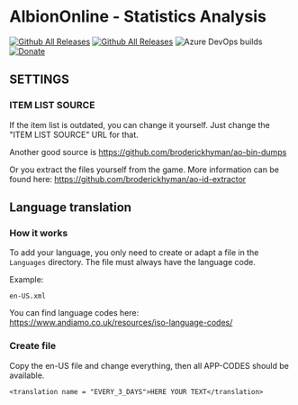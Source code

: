 # AlbionOnline - Statistics Analysis
[![Github All Releases](https://img.shields.io/github/v/release/Triky313/AlbionOnline-StatisticsAnalysis)](https://github.com/Triky313/AlbionOnline-StatisticsAnalysis/releases) 
[![Github All Releases](https://img.shields.io/github/downloads/Triky313/AlbionOnline-StatisticsAnalysis/total.svg)](https://github.com/Triky313/AlbionOnline-StatisticsAnalysis/releases) 
![Azure DevOps builds](https://img.shields.io/azure-devops/build/triky313/6a04e3a7-7acd-43e1-b81f-c117253b16de/1) 
[![Donate](https://img.shields.io/badge/paypal-donate-1e477a)](https://www.paypal.me/schultzaaron) 

## SETTINGS 

### ITEM LIST SOURCE
If the item list is outdated, you can change it yourself. Just change the "ITEM LIST SOURCE" URL for that. 

Another good source is https://github.com/broderickhyman/ao-bin-dumps

Or you extract the files yourself from the game. More information can be found here: https://github.com/broderickhyman/ao-id-extractor


## Language translation

### How it works
To add your language, you only need to create or adapt a file in the `Languages` directory.
The file must always have the language code. 

Example:
```
en-US.xml
```

You can find language codes here: https://www.andiamo.co.uk/resources/iso-language-codes/

### Create file
Copy the en-US file and change everything, then all APP-CODES should be available. 
```
<translation name = "EVERY_3_DAYS">HERE YOUR TEXT</translation>
```


